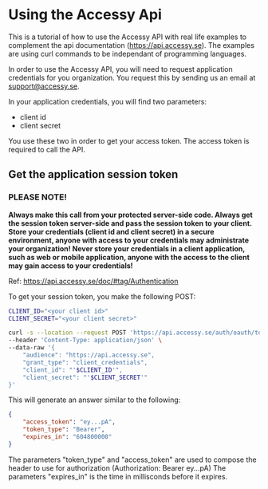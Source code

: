 # Using the Accessy Api

This is a tutorial of how to use the Accessy API with real life examples to complement the api documentation (https://api.accessy.se).
The examples are using curl commands to be independant of programming languages. 

In order to use the Accessy API, you will need to request application credentials for you organization.
You request this by sending us an email at support@accessy.se. 

In your application credentials, you will find two parameters:
- client id
- client secret

You use these two in order to get your access token. The access token is required to call the API.


## Get the application session token

### PLEASE NOTE! 
**Always make this call from your protected server-side code.
Always get the session token server-side and pass the session token to your client. Store your credentials (client id and client secret) in a secure environment, anyone with access to your credentials may administrate your organization!
Never store your credentials in a client application, such as web or mobile application, anyone with the access to the client may gain access to your credentials!**

Ref: https://api.accessy.se/doc/#tag/Authentication

To get your session token, you make the following POST:
```bash
CLIENT_ID="<your client id>"
CLIENT_SECRET="<your client secret>"

curl -s --location --request POST 'https://api.accessy.se/auth/oauth/token' \
--header 'Content-Type: application/json' \
--data-raw '{
    "audience": "https://api.accessy.se",
    "grant_type": "client_credentials",
    "client_id": "'$CLIENT_ID'",
    "client_secret": "'$CLIENT_SECRET'"
}'
```
This will generate an answer similar to the following:
```json
{
    "access_token": "ey...pA",
    "token_type": "Bearer",
    "expires_in": "604800000"
}
```
The parameters "token_type" and "access_token" are used to compose the header to use for authorization (Authorization: Bearer ey...pA) 
The parameters "expires_in" is the time in millisconds before it expires. 





